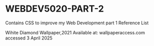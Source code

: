 # WEBDEV5020-PART-2
Contains CSS to improve my Web Development part 1
Reference List

Wihite Diamond Wallpaper,2021
Available at: wallpaperaccess.com
accessed 3 April 2025

